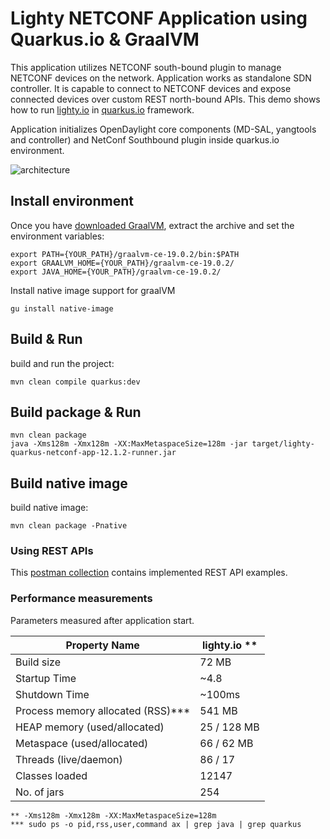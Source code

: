 # Lighty NETCONF Application using Quarkus.io & GraalVM
This application utilizes NETCONF south-bound plugin to manage NETCONF devices on the network. 
Application works as standalone SDN controller. It is capable to connect to NETCONF devices 
and expose connected devices over custom REST north-bound APIs.
This demo shows how to run [lighty.io](https://lighty.io/) in [quarkus.io](https://quarkus.io/) framework.

Application initializes OpenDaylight core components (MD-SAL, yangtools and controller) and NetConf Southbound plugin inside quarkus.io environment.

![architecture](docs/architecture.svg)

## Install environment
Once you have [downloaded GraalVM](https://github.com/oracle/graal/releases), 
extract the archive and set the environment variables:
```
export PATH={YOUR_PATH}/graalvm-ce-19.0.2/bin:$PATH
export GRAALVM_HOME={YOUR_PATH}/graalvm-ce-19.0.2/
export JAVA_HOME={YOUR_PATH}/graalvm-ce-19.0.2/
```
Install native image support for graalVM
```
gu install native-image
```

## Build & Run
build and run the project: 
```
mvn clean compile quarkus:dev
```

## Build package & Run
```
mvn clean package
java -Xms128m -Xmx128m -XX:MaxMetaspaceSize=128m -jar target/lighty-quarkus-netconf-app-12.1.2-runner.jar
```

## Build native image
build native image: 
```
mvn clean package -Pnative
```

### Using REST APIs
This [postman collection](docs/lighty.io-quarkus.io-demo.postman_collection.json) 
contains implemented REST API examples.

### Performance measurements
Parameters measured after application start.

| Property Name                     | lighty.io **   |
|-----------------------------------|----------------|
| Build size                        |  72 MB         |
| Startup Time                      |  ~4.8          |
| Shutdown Time                     |  ~100ms        |
| Process memory allocated (RSS)*** |  541 MB        |
| HEAP memory (used/allocated)      |  25 / 128 MB   |
| Metaspace (used/allocated)        |  66 / 62 MB    |
| Threads (live/daemon)             |  86 / 17       |
| Classes loaded                    |  12147         |
| No. of jars                       |  254           |

```** -Xms128m -Xmx128m -XX:MaxMetaspaceSize=128m```  
```*** sudo ps -o pid,rss,user,command ax | grep java | grep quarkus```

